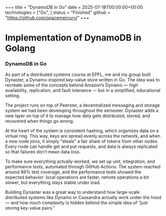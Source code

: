 +++
title = "DynamoDB in Go"
date = 2025-07-18T00:00:00+00:00
technologies = ["Go", ]
status = "Finished"
github = "https://github.com/spacemercury/"
+++


# Implementation of DynamoDB in Golang

### DynamoDB in Go

As part of a distributed systems course at EPFL, me and my group built Dynaster, a Dynamo-inspired key-value store written in Go. The idea was to recreate some of the concepts behind Amazon’s Dynamo — high availability, replication, and fault tolerance — but in a simplified, educational setting.

The project runs on top of Peerster, a decentralized messaging and storage system we had been developing throughout the semester. Dynaster adds a new layer on top of it to manage how data gets distributed, stored, and recovered when things go wrong.

At the heart of the system is consistent hashing, which organizes data on a virtual ring. This way, keys are spread evenly across the network, and when a new node joins, it simply “steals” a fair share of tokens from other nodes. Every node can handle get and put requests, and data is always replicated so that failures don’t mean data loss.

To make sure everything actually worked, we set up unit, integration, and performance tests, automated through GitHub Actions. The system reached around 86% test coverage, and the performance tests showed the expected behavior: local operations are faster, remote operations a bit slower, but everything stays stable under load.

Building Dynaster was a great way to understand how large-scale distributed systems like Dynamo or Cassandra actually work under the hood — and how much complexity is hidden behind the simple idea of “just storing key-value pairs.”

